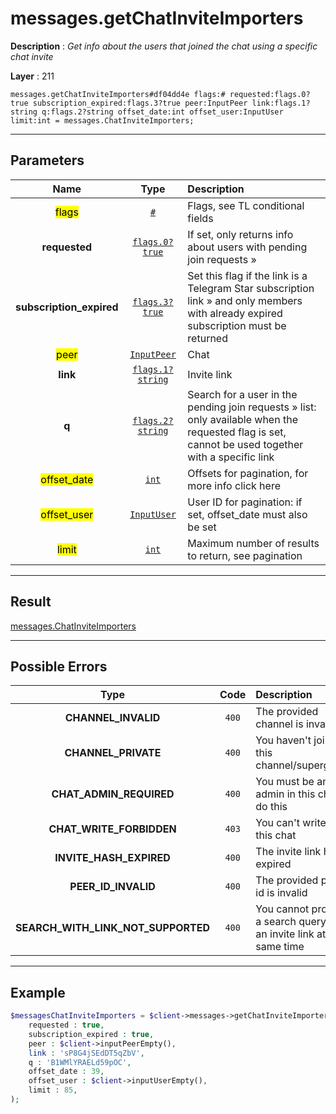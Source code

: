 # messages.getChatInviteImporters

**Description** : *Get info about the users that joined the chat using a specific chat invite*

**Layer** : 211

```tl
messages.getChatInviteImporters#df04dd4e flags:# requested:flags.0?true subscription_expired:flags.3?true peer:InputPeer link:flags.1?string q:flags.2?string offset_date:int offset_user:InputUser limit:int = messages.ChatInviteImporters;
```

---

## Parameters

| Name | Type | Description |
| :---: | :---: | :--- |
| <mark>flags</mark> | [`#`](type/#) | Flags, see TL conditional fields |
| **requested** | [`flags.0?true`](type/true) | If set, only returns info about users with pending join requests » |
| **subscription_expired** | [`flags.3?true`](type/true) | Set this flag if the link is a Telegram Star subscription link » and only members with already expired subscription must be returned |
| <mark>peer</mark> | [`InputPeer`](type/InputPeer) | Chat |
| **link** | [`flags.1?string`](type/string) | Invite link |
| **q** | [`flags.2?string`](type/string) | Search for a user in the pending join requests » list: only available when the requested flag is set, cannot be used together with a specific link |
| <mark>offset_date</mark> | [`int`](type/int) | Offsets for pagination, for more info click here |
| <mark>offset_user</mark> | [`InputUser`](type/InputUser) | User ID for pagination: if set, offset_date must also be set |
| <mark>limit</mark> | [`int`](type/int) | Maximum number of results to return, see pagination |

---

## Result

[messages.ChatInviteImporters](type/messages.ChatInviteImporters)

---

## Possible Errors

| Type | Code | Description |
| :---: | :---: | :--- |
| **CHANNEL_INVALID** | `400` | The provided channel is invalid |
| **CHANNEL_PRIVATE** | `400` | You haven't joined this channel/supergroup |
| **CHAT_ADMIN_REQUIRED** | `400` | You must be an admin in this chat to do this |
| **CHAT_WRITE_FORBIDDEN** | `403` | You can't write in this chat |
| **INVITE_HASH_EXPIRED** | `400` | The invite link has expired |
| **PEER_ID_INVALID** | `400` | The provided peer id is invalid |
| **SEARCH_WITH_LINK_NOT_SUPPORTED** | `400` | You cannot provide a search query and an invite link at the same time |

---

## Example

```php
$messagesChatInviteImporters = $client->messages->getChatInviteImporters(
	requested : true,
	subscription_expired : true,
	peer : $client->inputPeerEmpty(),
	link : 'sP8G4jSEdDT5qZbV',
	q : 'B1WMlYRAELd59pOC',
	offset_date : 39,
	offset_user : $client->inputUserEmpty(),
	limit : 85,
);
```